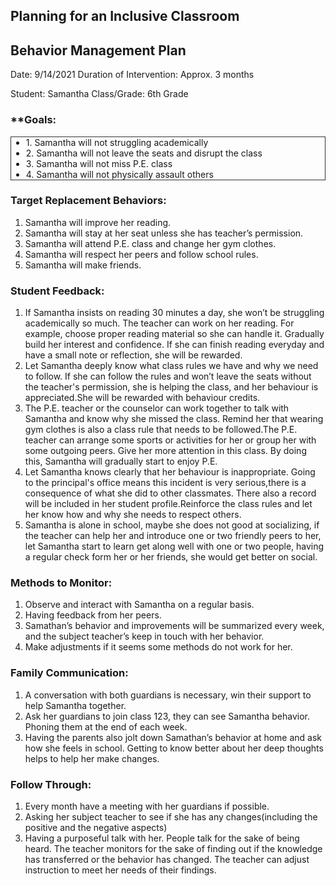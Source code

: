 ## Planning for an Inclusive Classroom

## Behavior Management Plan
 
 Date:  9/14/2021      	            Duration of Intervention:  Approx. 3 months

 Student: Samantha                  Class/Grade: 6th Grade


### **Goals:
<ul style="border:1px solid #333;">
<li>1. Samantha  will not struggling academically</li>
<li>2. Samantha  will not leave the seats and disrupt the class</li>
<li>3. Samantha  will not miss P.E. class</li>
<li>4. Samantha  will not physically assault others</li>
</ul>




### Target Replacement Behaviors: 

1. 	Samantha will improve her reading.
2. 	Samantha will stay at her seat unless she has teacher’s permission.
3. 	Samantha will attend P.E. class and change her gym clothes.
4. 	Samantha will respect her peers and follow school rules.
5.  Samantha will make friends.





### Student Feedback: 

1. 	If Samantha insists on reading 30 minutes a day, she won’t be struggling academically so much. The teacher can work on her reading. For example, choose proper reading material so she can handle it. Gradually build her interest and confidence. If she can finish reading everyday and have a small note or reflection, she will be rewarded.
2. 	Let Samantha deeply know what class rules we have and why we need to follow. If she can follow the rules and won’t leave the seats without the teacher's permission, she is helping the class, and her behaviour is appreciated.She will be rewarded with behaviour credits.
3.	The P.E. teacher or the counselor can work together to talk with Samantha and know why she missed the class. Remind her that wearing gym clothes is also a class rule that needs to be followed.The P.E. teacher can arrange some sports or activities for her or group her with some outgoing peers. Give her more attention in this class. By doing this, Samantha will gradually start to enjoy P.E.
4. 	Let Samantha knows clearly that her behaviour is inappropriate. Going to the principal's office means this incident is very serious,there is a consequence of  what she did to other classmates. There also a record will be included in her student profile.Reinforce the class rules and let her know how and why she needs to respect others.
5.	Samantha is alone in school, maybe she does not good at socializing, if the teacher can help her and introduce one or two friendly peers to her, let Samantha start to learn get along well with one or two people, having a regular check form her or her friends, she would get better on social.





### Methods to Monitor:

1. Observe and interact with Samantha on a regular basis.
2. Having feedback from her peers.
3. Samathan’s  behavior and improvements will be summarized every week, and the subject teacher’s keep in touch with her behavior.
4. Make adjustments if it seems some methods do not work for her.



### Family Communication: 

1. A conversation with both guardians is necessary, win their support to help Samantha together.
2. Ask her guardians to join class 123, they can see Samantha behavior. Phoning them at the end of each week. 
3.	Having the parents also jolt down Samathan’s behavior at home and ask how she feels in school. Getting to know better about her deep thoughts helps to help her make changes.




### Follow Through: 

1. Every month have a meeting with her guardians if possible.
2. Asking her subject teacher to see if she has any changes(including the positive and the negative aspects)
3. Having a purposeful talk with her. People talk for the sake of being heard. The teacher monitors for the sake of finding out if the knowledge has transferred or the behavior has changed. The teacher can adjust instruction to meet her needs of their findings. 




